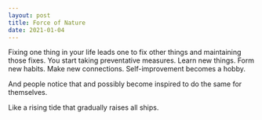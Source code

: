```yaml
---
layout: post
title: Force of Nature
date: 2021-01-04
---
```


Fixing one thing in your life leads one to fix other things and maintaining those fixes. You start taking preventative measures. Learn new things. Form new habits. Make new connections. Self-improvement becomes a hobby. 

And people notice that and possibly become inspired to do the same for themselves.

Like a rising tide that gradually raises all ships.

